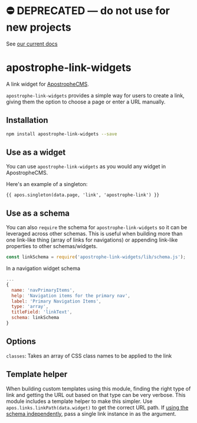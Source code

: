 # ⛔️ **DEPRECATED** — do not use for new projects

See [our current docs](https://docs.apostrophecms.org/)

# apostrophe-link-widgets

A link widget for [ApostropheCMS](http://apostrophecms.org/).

`apostrophe-link-widgets` provides a simple way for users to create a link, giving them the option to choose a page or enter a URL manually.

## Installation

```bash
npm install apostrophe-link-widgets --save
```

## Use as a widget
You can use `apostrophe-link-widgets` as you would any widget in ApostropheCMS.

Here's an example of a singleton:

```nunjucks
{{ apos.singleton(data.page, 'link', 'apostrophe-link') }}
```

## Use as a schema
You can also `require` the schema for `apostrophe-link-widgets` so it can be leveraged across other schemas. This is useful when building more than one link-like thing (array of links for navigations) or appending link-like properties to other schemas/widgets.

```js
const linkSchema = require('apostrophe-link-widgets/lib/schema.js');
```
In a navigation widget schema

```js
...
{
  name: 'navPrimaryItems',
  help: 'Navigation items for the primary nav',
  label: 'Primary Navigation Items',
  type: 'array',
  titleField: 'linkText',
  schema: linkSchema
}
```

## Options

`classes`: Takes an array of CSS class names to be applied to the link

## Template helper

When building custom templates using this module, finding the right type of link and getting the URL out based on that type can be very verbose. This module includes a template helper to make this simpler. Use `apos.links.linkPath(data.widget)` to get the correct URL path. If [using the schema independently](#use-as-a-schema), pass a single link instance in as the argument.